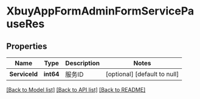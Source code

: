 # XbuyAppFormAdminFormServicePauseRes

## Properties
Name | Type | Description | Notes
------------ | ------------- | ------------- | -------------
**ServiceId** | **int64** | 服务ID | [optional] [default to null]

[[Back to Model list]](../README.md#documentation-for-models) [[Back to API list]](../README.md#documentation-for-api-endpoints) [[Back to README]](../README.md)

